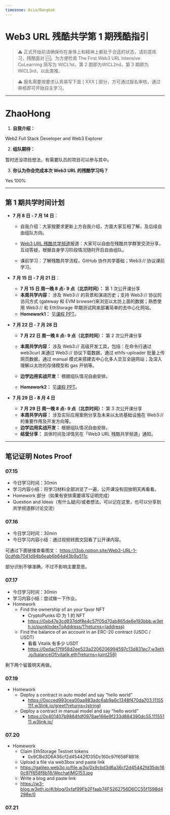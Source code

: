 ```yaml
---
timezone: Asia/Bangkok
---
```


# Web3 URL 残酷共学第 1 期残酷指引

> ⚠️ 正式开始前请确保你在身体上和精神上都处于合适的状态，请刻意练习，残酷面对 🆒。为方便检索 The First Web3 URL Intensive CoLearning 简写为 WICL1st，第 2 期即为WICL2nd，第 3 期即为 WICL3rd，以此类推。

> ⚠️ 报名需要按要求认真填写下面 [ XXX ] 部分，方可通过报名审核，通过审核即可开始自主学习。

---

# ZhaoHong

1. **自我介绍：**

  Web2 Full Stack Developer and Web3 Explorer

2. **组队期待：**

  暂时还没项目想法，有需要队员的项目可以参与其中。

3. **你认为你会完成本次 Web3 URL 的残酷学习吗？**

  Yes 100%

---

## 第 1 期共学时间计划

- **7 月 8 日 - 7 月 14 日**：

  - 自我介绍：大家按要求更新上方自我介绍，方面大家互相了解，及后续自由组队方向。

  -  [Web3 URL 残酷共学频道](https://t.me/LXDAO/8748)报道：大家可以自由在残酷共学群里交流分享，互动答疑，根据自身学习阶段情况随时开启自由组队。

  - 课前学习：了解残酷共学流程，GitHub 协作共学基础；Web3:// 协议课前学习。

- **7 月 15 日 - 7 月 21 日**：

  - **7 月 15 日 周一晚 8 点- 9 点（北京时间）：** 第 1 次公开课分享
  - **本周共学内容：** 涉及 Web3://  的背景和演进历史；支持 Web3://  协议的访问方式 (gateway 和 EVM browser)来浏览以太坊上面的数据；熟悉使用 Web3://  和 EthStorage 早期测试网来部署简单的去中心化网站。
  - **Homework1：** 见[课程 PPT](https://docs.google.com/presentation/d/1egJUKJrjC9wjkmOF9sLBkTSwHpd6hl8FXkWehPW7kFk/edit#slide=id.g1754f50a55c_0_11)。

- **7 月 22 日 - 7 月 28 日**
  - **7 月 22 日 周一晚 8 点- 9 点（北京时间）：** 第 2 次公开课分享

  - **本周共学内容：** 涉及 Web3://  高级开发工具，包括：在命令行通过 web3curl 来通过 Web3://  协议下载数据，通过 ethfs-uploader 批量上传网页数据，通过 manual 模式来搭建去中心化多人交互全链网站；及深入理解以太坊的存储模型和 gas 开销等。
  - **边学边用实战开发：** 根据组队情况自由安排。
  - **Homework2：** 见[课程 PPT](https://docs.google.com/presentation/d/1egJUKJrjC9wjkmOF9sLBkTSwHpd6hl8FXkWehPW7kFk/edit#slide=id.g1754f50a55c_0_11)。

- **7 月 29 日 - 8 月 4 日**
  - **7 月 29 日 周一晚 8 点- 9 点（北京时间）：** 第 3 次公开课分享
  - **本周共学内容：** 涉及实际应用案例分享及未来以太坊基础设施在 Web3://  的重要作用及开发方向等。
  - **边学边用实战开发：** 根据组队情况自由安排。
  - **结营分享：** 具体时间及详情另在「Web3 URL 残酷共学频道」通知。

---

## 笔记证明 Notes Proof
<!-- Content_START --> 
### 07.15

- 今日学习时间：30min
- 学习内容小结：将学习材料全部浏览了一遍，公开课没有回放明天再看看。
- Homework 部分（如果有安排需要填写证明完成）
- Question and Ideas（有什么疑问/或者想法，可以记在这里，也可以分享到共学频道群讨论交流）

### 07.16

- 今日学习时间：30min
- 今日学习内容小结：通过视频转图文回看了公开课内容。

可通过下面链接查看图文：
https://l3ob.notion.site/Web3-URL-1-0cdfdb7041d94b6eab6b64d43b9a511c

部分识别不够准确，不过不影响主要意思。

### 07.17

- 今日学习时间：30min
- 学习内容小结：尝试做一下作业。
- Homework 
  - Find the ownership of an your favor NFT
    - CryptoPunks ID 为 1 的 NFT 
    - https://0xb47e3cd837ddf8e4c57f05d70ab865de6e193bbb.w3eth.io/punkIndexToAddress/1?returns=(address)
  - Find the balance of an account in an ERC-20 contract (USDC / USDT)
    - 看看 Vitalik 有多少 USDT
    - https://0xdac17f958d2ee523a2206206994597c13d831ec7.w3eth.io/balanceOf/vitalik.eth?returns=(uint256)

剩下两个留着明天再做。

### 07.19

- Homework
  - Deploy a contract in auto model and say “hello world”
    - https://0xcced993cea00aa983adc6ab9a6c1348f470da703.11155111.w3link.io/greet?returns=(string)
  - Deploy a contract in manual model and say “hello world”
    - https://0x401407b9884fdf0978ae166e9f233d884390dc55.11155111.w3link.io/

### 07.20

- Homework
  - Claim EthStorage Testnet tokens
    - 0x9CBd3D6A36cf2d45442fD35Dc160c97f658F8B18
  - Upload a file via web3box and paste link
   - https://galileo.web3q.io/file.w3q/0x9cbd3d6a36cf2d45442fd35dc160c97f658f8b18/WechatIMG153.jpg
  - Write  a blog and paste link
   - https://w3-blog.w3eth.io/#/blog/0xfaf99Fb2Ffaab74F5262756D6CC55f1598d4298e/0

### 07.21


<!-- Content_END -->
